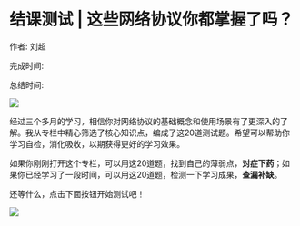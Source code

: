 # 结课测试 \| 这些网络协议你都掌握了吗？

作者: 刘超

完成时间:

总结时间:

![](<https://static001.geekbang.org/resource/image/ba/2e/ba5110afcd2d4ed84f320535f7ece62e.jpg>)

<audio><source src="" type="audio/mpeg"></audio>

经过三个多月的学习，相信你对网络协议的基础概念和使用场景有了更深入的了解。我从专栏中精心筛选了核心知识点，编成了这20道测试题。希望可以帮助你学习自检，消化吸收，以期获得更好的学习效果。

如果你刚刚打开这个专栏，可以用这20道题，找到自己的薄弱点，**对症下药**；如果你已经学习了一段时间，可以用这20道题，检测一下学习成果，**查漏补缺**。

还等什么，点击下面按钮开始测试吧！

[![](<https://static001.geekbang.org/resource/image/28/a4/28d1be62669b4f3cc01c36466bf811a4.png?wh=1142*201>)](<http://time.geekbang.org/quiz/intro?act_id=151&exam_id=335>)

<!-- [[[read_end]]] -->

